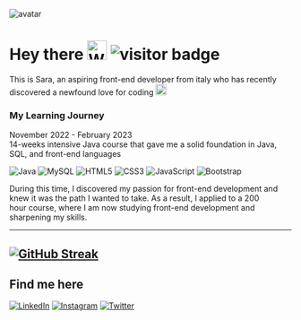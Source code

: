
![avatar](https://user-images.githubusercontent.com/122526500/223231302-58a50375-19f9-45ff-a6df-45d6f13f4750.gif)


# Hey there <img src="https://raw.githubusercontent.com/Tarikul-Islam-Anik/Animated-Fluent-Emojis/master/Emojis/Hand%20gestures/Waving%20Hand%20Medium%20Skin%20Tone.png" alt="Waving Hand Medium-Dark Skin Tone" width="35" height="35" />  ![visitor badge](https://visitor-badge.glitch.me/badge?page_id=sarapond.visitor-badge&left_text=My%20Page%20Visitors)


This is Sara, an aspiring front-end developer from italy who has recently discovered a newfound love for coding <img src="https://raw.githubusercontent.com/Tarikul-Islam-Anik/Animated-Fluent-Emojis/master/Emojis/Smilies/Green%20Heart.png" alt="Green Heart" width="20" height="20" />


### My Learning Journey
November 2022 - February 2023<br>
14-weeks intensive Java course that gave me a solid foundation in Java, SQL, and front-end languages<br>

![Java](https://img.shields.io/badge/Java-ED8B00?style=for-the-badge&logo=openjdk&logoColor=white) ![MySQL](https://img.shields.io/badge/mysql-%2300f.svg?style=for-the-badge&logo=mysql&logoColor=white) ![HTML5](https://img.shields.io/badge/html5-%23E34F26.svg?style=for-the-badge&logo=html5&logoColor=white) ![CSS3](https://img.shields.io/badge/css3-%231572B6.svg?style=for-the-badge&logo=css3&logoColor=white) ![JavaScript](https://img.shields.io/badge/javascript-%23323330.svg?style=for-the-badge&logo=javascript&logoColor=%23F7DF1E) ![Bootstrap](https://img.shields.io/badge/bootstrap-%23563D7C.svg?style=for-the-badge&logo=bootstrap&logoColor=white)

During this time, I discovered my passion for front-end development and knew it was the path I wanted to take. As a result, I applied to a 200 hour course, where I am now studying front-end development and sharpening my skills.




---
[![GitHub Streak](https://streak-stats.demolab.com?user=sarapond&theme=yellowdark&border_radius=5)](https://git.io/streak-stats)
---
## Find me here
[![LinkedIn](https://img.shields.io/badge/linkedin-%230077B5.svg?style=for-the-badge&logo=linkedin&logoColor=white)](https://www.linkedin.com/in/saracalandrino/)
[![Instagram](https://img.shields.io/badge/Instagram-%23E4405F.svg?style=for-the-badge&logo=Instagram&logoColor=white)](https://www.instagram.com/sarapondcodes/)
[![Twitter](https://img.shields.io/badge/Twitter-%231DA1F2.svg?style=for-the-badge&logo=Twitter&logoColor=white)](https://twitter.com/SaraPondCodes)

